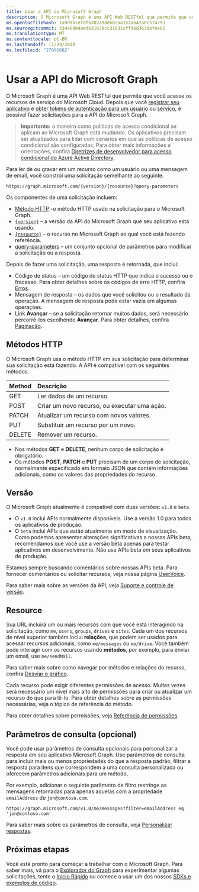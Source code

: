 ```yaml
---
title: Usar a API do Microsoft Graph
description: O Microsoft Graph é uma API Web RESTful que permite que você acesse os recursos de serviço do Microsoft Cloud. Depois que você registrar seu aplicativo e obter tokens de autenticação para um usuário ou serviço, é possível fazer solicitações para a API do Microsoft Graph.
ms.openlocfilehash: 1a9d9bcefdfb302a9de602aa15aa642a0c57a793
ms.sourcegitcommit: 334e84b4aed63162bcc31831cffd6d363dafee02
ms.translationtype: MT
ms.contentlocale: pt-BR
ms.lasthandoff: 11/29/2018
ms.locfileid: "27091682"
---
```

# <a name="use-the-microsoft-graph-api"></a>Usar a API do Microsoft Graph

O Microsoft Graph é uma API Web RESTful que permite que você acesse os recursos de serviço do Microsoft Cloud. Depois que você [registrar seu aplicativo](auth-register-app-v2.md) e [obter tokens de autenticação para um usuário](auth-v2-user.md) ou [serviço](auth-v2-service.md), é possível fazer solicitações para a API do Microsoft Graph.

> **Importante:**  a maneira como políticas de acesso condicional se aplicam ao Microsoft Graph está mudando. Os aplicativos precisam ser atualizados para lidar com cenários em que as políticas de acesso condicional são configuradas. Para obter mais informações e orientações, confira [Diretrizes de desenvolvedor para acesso condicional do Azure Active Directory](https://docs.microsoft.com/azure/active-directory/develop/active-directory-conditional-access-developer).

Para ler de ou gravar em um recurso como um usuário ou uma mensagem de email, você constrói uma solicitação semelhante ao seguinte.

```http
https://graph.microsoft.com/{version}/{resource}?query-parameters
```

Os componentes de uma solicitação incluem:

* [Método HTTP](#http-methods) -o método HTTP usado na solicitação para o Microsoft Graph.
* [`{version}`](#version) – a versão da API do Microsoft Graph que seu aplicativo está usando.
* [`{resource}`](#resource) – o recurso no Microsoft Graph ao qual você está fazendo referência.
* [query-parameters](#query-parameters-optional) – um conjunto opcional de parâmetros para modificar a solicitação ou a resposta.

Depois de fazer uma solicitação, uma resposta é retornada, que inclui: 

* Código de status – um código de status HTTP que indica o sucesso ou o fracasso. Para obter detalhes sobre os códigos de erro HTTP, confira [Erros](errors.md).
* Mensagem de resposta – os dados que você solicitou ou o resultado da operação. A mensagem de resposta pode estar vazia em algumas operações.
* Link **Avançar** – se a solicitação retornar muitos dados, será necessário percorrê-los escolhendo **Avançar**. Para obter detalhes, confira [Paginação](paging.md).

## <a name="http-methods"></a>Métodos HTTP

O Microsoft Graph usa o método HTTP em sua solicitação para determinar sua solicitação está fazendo. A API é compatível com os seguintes métodos.


|**Method** |**Descrição**                             |
| :----- | :------------------------------------------- |
| GET    | Ler dados de um recurso.                   |
| POST   | Criar um novo recurso, ou executar uma ação. |
| PATCH  | Atualizar um recurso com novos valores.           |
| PUT    | Substituir um recurso por um novo.           |
| DELETE | Remover um recurso.                           |

* Nos métodos **GET** e **DELETE**, nenhum corpo de solicitação é obrigatório.
* Os métodos **POST**, **PATCH** e **PUT** precisam de um corpo de solicitação, normalmente especificado em formato JSON que contém informações adicionais, como os valores das propriedades do recurso.

## <a name="version"></a>Versão

O Microsoft Graph atualmente é compatível com duas versões: `v1.0` e `beta`.

* O `v1.0` inclui APIs normalmente disponíveis. Use a versão 1.0 para todos os aplicativos de produção.
* O `beta` inclui APIs que estão atualmente em modo de visualização. Como podemos apresentar alterações significativas a nossas APIs beta, recomendamos que você use a versão beta apenas para testar aplicativos em desenvolvimento. Não use APIs beta em seus aplicativos de produção.

Estamos sempre buscando comentários sobre nossas APIs beta. Para fornecer comentários ou solicitar recursos, veja nossa página [UserVoice](https://officespdev.uservoice.com/).

Para saber mais sobre as versões da API, veja [Suporte e controle de versão](versioning-and-support.md).

## <a name="resource"></a>Resource

Sua URL incluirá um ou mais recursos com que você está interagindo na solicitação, como `me`, `users`, `groups`, `drives` e `sites`. Cada um dos recursos de nível superior também inclui **relações**, que podem ser usados para acessar recursos adicionais, como `me/messages` ou `me/drive`. Você também pode interagir com os recursos usando **métodos**, por exemplo, para enviar um email, use `me/sendMail`.

Para saber mais sobre como navegar por métodos e relações do recurso, confira [Desviar o gráfico](traverse-the-graph.md). 

Cada recurso pode exigir diferentes permissões de acesso. Muitas vezes será necessário um nível mais alto de permissões para criar ou atualizar um recurso do que para lê-lo. Para obter detalhes sobre as permissões necessárias, veja o tópico de referência do método. 

Para obter detalhes sobre permissões, veja [Referência de permissões](permissions-reference.md).

## <a name="query-parameters-optional"></a>Parâmetros de consulta (opcional)

Você pode usar parâmetros de consulta opcionais para personalizar a resposta em seu aplicativo Microsoft Graph. Use parâmetros de consulta para incluir mais ou menos propriedades do que a resposta padrão, filtrar a resposta para itens que correspondem a uma consulta personalizada ou oferecem parâmetros adicionais para um método.

Por exemplo, adicionar o seguinte parâmetro de filtro restringe as mensagens retornadas para apenas aquelas com a propriedade `emailAddress` de `jon@contoso.com`.

```http
https://graph.microsoft.com/v1.0/me/messages?filter=emailAddress eq 'jon@contoso.com'
```

Para saber mais sobre os parâmetros de consulta, veja [Personalizar respostas](query-parameters.md).

## <a name="next-steps"></a>Próximas etapas

Você está pronto para começar a trabalhar com o Microsoft Graph. Para saber mais, vá para o [Explorador do Graph](https://developer.microsoft.com/graph/graph-explorer) para experimentar algumas solicitações, tente o [Início Rápido](https://developer.microsoft.com/graph/quick-start) ou comece a usar um dos nossos [SDKs e exemplos de código](https://developer.microsoft.com/graph/code-samples-and-sdks).
